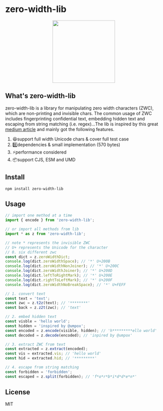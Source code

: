 # zero-width-lib

<p align="center">
  <img width="200" height="200" src="https://user-images.githubusercontent.com/6414178/44472944-dd525880-a661-11e8-9c56-3e73395109c3.png">
</p>

## What's zero-width-lib
zero-width-lib is a library for manipulating zero width characters (ZWC), which are non-printing and invisible chars.  The common usage of ZWC includes fingerprinting confidential text, embedding hidden text and escaping from string matching (i.e. regex)...The lib is inspired by this great [medium article](https://medium.com/@umpox/be-careful-what-you-copy-invisibly-inserting-usernames-into-text-with-zero-width-characters-18b4e6f17b66) and mainly got the following features.

1. 😆support full width Unicode chars & cover full test case
2. 0️⃣dependencies & small implementation (570 bytes)
3. ⚡️performance considered
4. 📦support CJS, ESM and UMD


## Install
```
npm install zero-width-lib
```

## Usage
```javascript
// import one method at a time
import { encode } from 'zero-width-lib';
```
```javascript
// or import all methods from lib
import * as z from 'zero-width-lib';
```
```javascript
// note * represents the invisible ZWC
// U+ represents the Unicode for the character
// 0. six different zwc
const dict = z.zeroWidthDict;
console.log(dict.zeroWidthSpace); // '*' U+200B
console.log(dict.zeroWidthNonJoiner); // '*' U+200C
console.log(dict.zeroWidthJoiner); // '*' U+200D
console.log(dict.leftToRightMark); // '*' U+200E
console.log(dict.rightToLeftMark); // '*' U+200F
console.log(dict.zeroWidthNoBreakSpace); // '*' U+FEFF

// 1. convert text
const text = 'text';
const zwc = z.t2z(text); // '********'
const back = z.z2t(zwc); // 'text'

// 2. embed hidden text
const visble = 'hello world';
const hidden = 'inspired by @umpox';
const encoded = z.encode(visible, hidden); // 'h*********ello world'
const decoded = z.decode(encoded); // 'inpired by @umpox'

// 3. extract ZWC from text
const extracted = z.extract(encoded);
const vis = extracted.vis; // 'hello world'
const hid = extracted.hid; // '*********'

// 4. escape from string matching
const forbidden = 'forbidden';
const escaped = z.split(forbidden); // 'f*o*r*b*i*d*d*e*n*' 
```

## License
MIT
